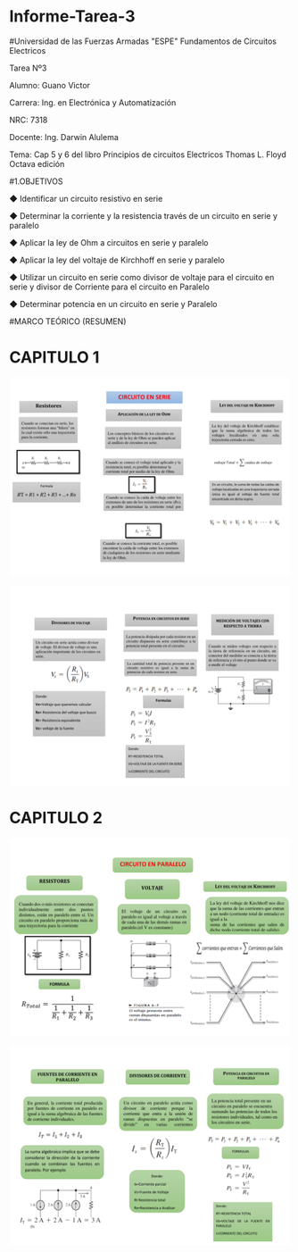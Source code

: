 # Informe-Tarea-3
#Universidad de las Fuerzas Armadas "ESPE"
Fundamentos de Circuitos Electricos

Tarea Nº3

Alumno: Guano Victor

Carrera: Ing. en Electrónica y Automatización

NRC: 7318

Docente: Ing. Darwin Alulema

Tema: Cap 5 y 6 del libro Principios de circuitos Electricos Thomas L. Floyd Octava edición

#1.OBJETIVOS

◆ Identificar un circuito resistivo en serie

◆ Determinar la corriente y la resistencia  través de un circuito en serie y paralelo

◆ Aplicar la ley de Ohm a circuitos en serie y paralelo

◆ Aplicar la ley del voltaje de Kirchhoff en serie y paralelo

◆ Utilizar un circuito en serie como divisor de voltaje para el circuito en serie y divisor de Corriente para el  circuito en Paralelo

◆ Determinar potencia en un circuito en serie y Paralelo


#MARCO TEÓRICO (RESUMEN)

# CAPITULO 1

![](https://github.com/arielguano/Informe-Tarea-3/blob/main/Mapara%20unidad%205-6-1.png)

![](https://github.com/arielguano/Informe-Tarea-3/blob/main/Mapara%20unidad%205-6-2.png)

# CAPITULO 2

![](https://github.com/arielguano/Informe-Tarea-3/blob/main/Mapara%20unidad%205-6-3.png)

![](https://github.com/arielguano/Informe-Tarea-3/blob/main/Mapara%20unidad%205-6-4.png)
